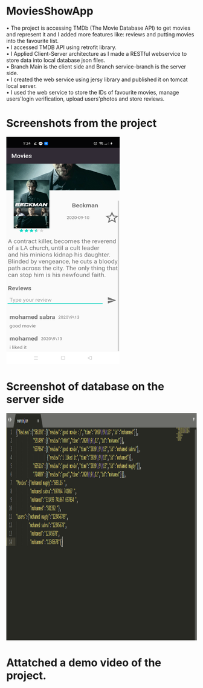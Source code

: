 # MoviesShowApp
• The project is accessing TMDb (The Movie Database API) to get movies and represent it and I added more features like: reviews and putting movies into the favourite list.\
• I accessed TMDB API using retrofit library.\
• I Applied Client-Server architecture as I made a RESTful webservice to store data into local database json files.\
• Branch Main is the client side and Branch service-branch is the server side.\
• I created the web service using jersy library and published it on tomcat local server.\
• I used the web service to store the IDs of favourite movies, manage users'login verification, upload users'photos and
store reviews.
# Screenshots from the project
<img src="https://github.com/mohamedmagdy12/MoviesShowApp/blob/main/Screenshot_2020-10-13-01-24-13-99_831cd39b064e176903019524df8eeb16.jpg" width="300" height="600">

# Screenshot of database on the server side
<img src="https://github.com/mohamedmagdy12/MoviesShowApp/blob/main/Database.PNG" width="1000" height="600">

# Attatched a demo video of the project.


